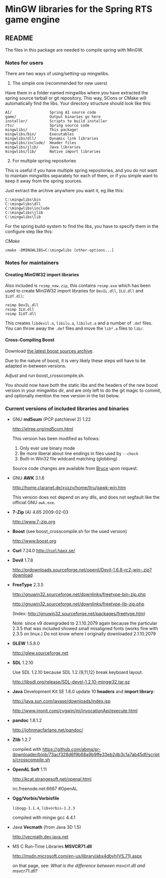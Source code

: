 # MinGW libraries for the Spring RTS game engine

## README

The files in this package are needed to compile spring with MinGW.


### Notes for users

There are two ways of using/setting-up mingwlibs.

1. The simple one (recommended for new users)

Have them in a folder named mingwlibs where you have extracted
the spring source tarball or git repository. This way,
SCons or CMake will automatically find the libs.
Your directory structure should look like this:

	AI/                 Spring AI source code
	game/               Output binaries go here
	installer/          Scripts to build installer
	rts/                Spring source code
	mingwlibs/          This package!
	mingwlibs/bin/      Executables
	mingwlibs/dll/      Dynamic link libraries
	mingwlibs/include/  Header files
	mingwlibs/jlib/     Java libraries
	mingwlibs/lib/      Native import libraries


2. For multiple spring repositories

This is useful  if you have multiple spring repositories,
and you do not want to maintain mingwlibs separately for each of them,
or if you simple want to keep it away from the spring sources.

Just extract the archive anywhere you want it, eg like this:

	C:\mingwlibs\bin
	C:\mingwlibs\dll
	C:\mingwlibs\include
	C:\mingwlibs\jlib
	C:\mingwlibs\lib

For the spring build-system to find the libs, you have to specify them
in the configure step like this:

_CMake_

	cmake -DMINGWLIBS=C:\mingwlibs [other-options...]


### Notes for maintainers

#### Creating MinGW32 import libraries

Also included is `reimp_new.zip`, this contains `reimp.exe` which has been
used to create MinGW32 import libraries for `DevIL.dll`, `ILU.dll` and `ILUT.dll`:

	reimp DevIL.dll
	reimp ILU.dll
	reimp ILUT.dll

This creates `libdevil.a`, `libilu.a`, `libilut.a` and a number of `.def` files.
You can throw away the `.def` files and move the `lib*.a` files to `lib/`.

#### Cross-Compiling Boost

Download [the latest boost sources archive](http://www.boost.org/users/download/).

Due to the nature of boost, it is very likely these steps will have to be adapted
in-between versions.

_Adjust_ and run boost_crosscompile.sh.

You should now have both the static libs and the headers of the new boost
version in your mingwlibs dir, and are only left to do the git magic to commit,
and optionally mention the new version in the list below.

### Current versions of included libraries and binaries

* GNU __md5sum__ (PCP patchlevel 2) 1.22

	<http://etree.org/md5com.html>

	This version has been modified as follows:

	1. Only ever use binary mode
	2. Be more liberal about line endings in files used by `--check`
	3. Built-in Win32 file wildcard matching (globbing)

	Source code changes are available from [Bruce](mailto:bruce@gridpoint.com)
	upon request.

* GNU __AWK__ 3.1.6

	<http://home.claranet.de/xyzzy/home/ltru/gawk-win.htm>

	This version does not depend on any dlls, and does not segfault
	like the official GNU `awk.exe`.

* __7-Zip__ (A) 4.65 2009-02-03

	<http://www.7-zip.org>

* __Boost__ (see boost_crosscompile.sh for the used version)

	<http://www.boost.org>

* __Curl__ 7.24.0
	<http://curl.haxx.se/>

* __Devil__ 1.7.8

	<http://prdownloads.sourceforge.net/openil/Devil-1.6.8-rc2-win-.zip?download>

* __FreeType__ 2.3.5

	<http://gnuwin32.sourceforge.net/downlinks/freetype-bin-zip.php>

	<http://gnuwin32.sourceforge.net/downlinks/freetype-lib-zip.php>

	(Index: <http://gnuwin32.sourceforge.net/packages/freetype.htm>)

	Note: since v9 downgraded to 2.1.10.2079 again because the particular 2.3.5 that
	was included showed small misaligned fonts (works fine with 2.3.5 on linux.)
	Do not know where I originally downloaded 2.1.10.2079

* __GLEW__ 1.5.8.0

	<http://glew.sourceforge.net>

* __SDL__ 1.2.10

	Use SDL 1.2.10 because SDL 1.2.{9,11,12} break keyboard layout.

	<http://libsdl.org/release/SDL-devel-1.2.10-mingw32.tar.gz>

* __Java__ Development Kit SE 1.6.0 update 10 __headers__ and __import library__:

	<http://java.sun.com/javase/downloads/index.jsp>

	<http://www.inonit.com/cygwin/jni/invocationApi/execute.html>

* __pandoc__ 1.8.1.2

	<http://johnmacfarlane.net/pandoc/>

* __Zlib__ 1.2.7

	compiled with https://github.com/abma/pr-downloader/blob/73acf328d6f9b68a9b9ffe33eb2db3c1a7ab45df/scripts/crosscompile.sh

* __OpenAL Soft__ 1.11

	<http://kcat.strangesoft.net/openal.html>

	irc.freenode.net:6667 #OpenAL

* __Ogg/Vorbis/Vorbisfile__

	`libogg-1.1.4`, `libvorbis-1.2.3`

	compiled with mingw gcc 4.4.1

* Java __Vecmath__ (from Java 3D 1.5)

	<http://vecmath.dev.java.net>

* MS C Run-Time Libraries __MSVCR71.dll__

	<http://msdn.microsoft.com/en-us/library/abx4dbyh(VS.71).aspx>

	on that page, see:
		_What is the difference between msvcrt.dll and msvcr71.dll?_
